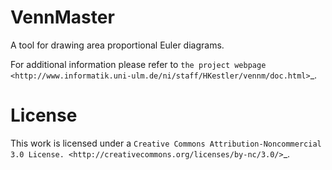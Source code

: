 VennMaster
==========

A tool for drawing area proportional Euler diagrams.

For additional information please refer to `the project webpage <http://www.informatik.uni-ulm.de/ni/staff/HKestler/vennm/doc.html>`_.

License
=======

This work is licensed under a `Creative Commons Attribution-Noncommercial 3.0 License. <http://creativecommons.org/licenses/by-nc/3.0/>`_. 